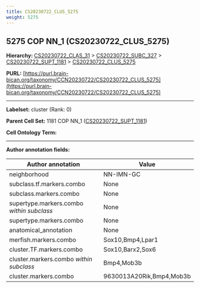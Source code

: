 ```yaml
---
title: CS20230722_CLUS_5275
weight: 5275
---
```

## 5275 COP NN_1 (CS20230722_CLUS_5275)
<b>Hierarchy: </b>
[CS20230722_CLAS_31](../CS20230722_CLAS_31) >
[CS20230722_SUBC_327](../CS20230722_SUBC_327) >
[CS20230722_SUPT_1181](../CS20230722_SUPT_1181) >
[CS20230722_CLUS_5275](../CS20230722_CLUS_5275)

**PURL:** [https://purl.brain-bican.org/taxonomy/CCN20230722/CS20230722_CLUS_5275](https://purl.brain-bican.org/taxonomy/CCN20230722/CS20230722_CLUS_5275)

---


**Labelset:** cluster (Rank: 0)

**Parent Cell Set:** 1181 COP NN_1 ([CS20230722_SUPT_1181](../CS20230722_SUPT_1181))



**Cell Ontology Term:** 

[MARKER GENES.]: #


---

[TRANSFERRED ANNOTATIONS.]: #


[AUTHOR ANNOTATION FIELDS.]: #


**Author annotation fields:**

| Author annotation | Value |
|-------------------|-------|
|neighborhood|NN-IMN-GC|
|subclass.tf.markers.combo|None|
|subclass.markers.combo|None|
|supertype.markers.combo _within subclass_|None|
|supertype.markers.combo|None|
|anatomical_annotation|None|
|merfish.markers.combo|Sox10,Bmp4,Lpar1|
|cluster.TF.markers.combo|Sox10,Barx2,Sox6|
|cluster.markers.combo _within subclass_|Bmp4,Mob3b|
|cluster.markers.combo|9630013A20Rik,Bmp4,Mob3b|
